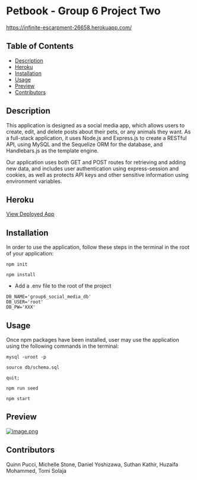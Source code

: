 # Petbook - Group 6 Project Two

https://infinite-escarpment-26658.herokuapp.com/

## Table of Contents

- [Description](#description)
- [Heroku](#heroku)
- [Installation](#installation)
- [Usage](#usage)
- [Preview](#preview)
- [Contributors](#contributors)

## Description

This application is designed as a social media app, which allows users to create, edit, and delete posts about their pets, or any animals they want. As a full-stack application, it uses Node.js and Express.js to create a RESTful API, using MySQL and the Sequelize ORM for the database, and Handlebars.js as the template engine.

Our application uses both GET and POST routes for retrieving and adding new data, and includes user authentication using express-session and cookies, as well as protects API keys and other sensitive information using environment variables.

## Heroku

[View Deployed App](https://infinite-escarpment-26658.herokuapp.com/)

## Installation

In order to use the application, follow these steps in the terminal in the root of your application:

`npm init`

`npm install`

- Add a .env file to the root of the project

```text
DB_NAME='group6_social_media_db'
DB_USER='root'
DB_PW='XXX'
```

## Usage

Once npm packages have been installed, user may use the application using the following commands in the terminal:

`mysql -uroot -p`

`source db/schema.sql`

`quit;`

`npm run seed`

`npm start`

## Preview

[![image.png](https://i.postimg.cc/Vvq1pKnZ/image.png)](https://postimg.cc/SYxwz7Zc)

## Contributors

Quinn Pucci, Michelle Stone, Daniel Yoshizawa, Suthan Kathir, Huzaifa Mohammed, Tomi Solaja
